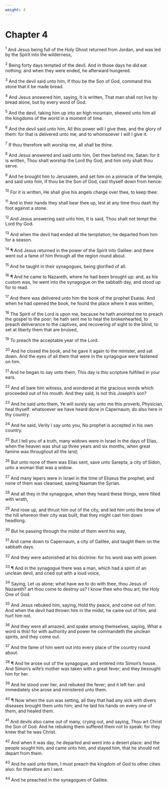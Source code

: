 ```yaml
---
weight: 4
---
```


# Chapter 4

<sup>1</sup> And Jesus being full of the Holy Ghost returned from Jordan, and was led by the Spirit into the wilderness, 

<sup>2</sup> Being forty days tempted of the devil. And in those days he did eat nothing: and when they were ended, he afterward hungered. 

<sup>3</sup> And the devil said unto him, If thou be the Son of God, command this stone that it be made bread. 

<sup>4</sup> And Jesus answered him, saying, It is written, That man shall not live by bread alone, but by every word of God. 

<sup>5</sup> And the devil, taking him up into an high mountain, shewed unto him all the kingdoms of the world in a moment of time. 

<sup>6</sup> And the devil said unto him, All this power will I give thee, and the glory of them: for that is delivered unto me; and to whomsoever I will I give it. 

<sup>7</sup> If thou therefore wilt worship me, all shall be thine. 

<sup>8</sup> And Jesus answered and said unto him, Get thee behind me, Satan: for it is written, Thou shalt worship the Lord thy God, and him only shalt thou serve. 

<sup>9</sup> And he brought him to Jerusalem, and set him on a pinnacle of the temple, and said unto him, If thou be the Son of God, cast thyself down from hence: 

<sup>10</sup> For it is written, He shall give his angels charge over thee, to keep thee: 

<sup>11</sup> And in their hands they shall bear thee up, lest at any time thou dash thy foot against a stone. 

<sup>12</sup> And Jesus answering said unto him, It is said, Thou shalt not tempt the Lord thy God. 

<sup>13</sup> And when the devil had ended all the temptation, he departed from him for a season. 

<sup>14</sup> ¶ And Jesus returned in the power of the Spirit into Galilee: and there went out a fame of him through all the region round about. 

<sup>15</sup> And he taught in their synagogues, being glorified of all. 

<sup>16</sup> ¶ And he came to Nazareth, where he had been brought up: and, as his custom was, he went into the synagogue on the sabbath day, and stood up for to read. 

<sup>17</sup> And there was delivered unto him the book of the prophet Esaias. And when he had opened the book, he found the place where it was written, 

<sup>18</sup> The Spirit of the Lord is upon me, because he hath anointed me to preach the gospel to the poor; he hath sent me to heal the brokenhearted, to preach deliverance to the captives, and recovering of sight to the blind, to set at liberty them that are bruised, 

<sup>19</sup> To preach the acceptable year of the Lord. 

<sup>20</sup> And he closed the book, and he gave it again to the minister, and sat down. And the eyes of all them that were in the synagogue were fastened on him. 

<sup>21</sup> And he began to say unto them, This day is this scripture fulfilled in your ears. 

<sup>22</sup> And all bare him witness, and wondered at the gracious words which proceeded out of his mouth. And they said, Is not this Joseph’s son? 

<sup>23</sup> And he said unto them, Ye will surely say unto me this proverb, Physician, heal thyself: whatsoever we have heard done in Capernaum, do also here in thy country. 

<sup>24</sup> And he said, Verily I say unto you, No prophet is accepted in his own country. 

<sup>25</sup> But I tell you of a truth, many widows were in Israel in the days of Elias, when the heaven was shut up three years and six months, when great famine was throughout all the land; 

<sup>26</sup> But unto none of them was Elias sent, save unto Sarepta, a city of Sidon, unto a woman that was a widow. 

<sup>27</sup> And many lepers were in Israel in the time of Eliseus the prophet; and none of them was cleansed, saving Naaman the Syrian. 

<sup>28</sup> And all they in the synagogue, when they heard these things, were filled with wrath, 

<sup>29</sup> And rose up, and thrust him out of the city, and led him unto the brow of the hill whereon their city was built, that they might cast him down headlong. 

<sup>30</sup> But he passing through the midst of them went his way, 

<sup>31</sup> And came down to Capernaum, a city of Galilee, and taught them on the sabbath days. 

<sup>32</sup> And they were astonished at his doctrine: for his word was with power. 

<sup>33</sup> ¶ And in the synagogue there was a man, which had a spirit of an unclean devil, and cried out with a loud voice, 

<sup>34</sup> Saying, Let us alone; what have we to do with thee, thou Jesus of Nazareth? art thou come to destroy us? I know thee who thou art; the Holy One of God. 

<sup>35</sup> And Jesus rebuked him, saying, Hold thy peace, and come out of him. And when the devil had thrown him in the midst, he came out of him, and hurt him not. 

<sup>36</sup> And they were all amazed, and spake among themselves, saying, What a word is this! for with authority and power he commandeth the unclean spirits, and they come out. 

<sup>37</sup> And the fame of him went out into every place of the country round about. 

<sup>38</sup> ¶ And he arose out of the synagogue, and entered into Simon’s house. And Simon’s wife’s mother was taken with a great fever; and they besought him for her. 

<sup>39</sup> And he stood over her, and rebuked the fever; and it left her: and immediately she arose and ministered unto them. 

<sup>40</sup> ¶ Now when the sun was setting, all they that had any sick with divers diseases brought them unto him; and he laid his hands on every one of them, and healed them. 

<sup>41</sup> And devils also came out of many, crying out, and saying, Thou art Christ the Son of God. And he rebuking them suffered them not to speak: for they knew that he was Christ. 

<sup>42</sup> And when it was day, he departed and went into a desert place: and the people sought him, and came unto him, and stayed him, that he should not depart from them. 

<sup>43</sup> And he said unto them, I must preach the kingdom of God to other cities also: for therefore am I sent. 

<sup>44</sup> And he preached in the synagogues of Galilee. 


